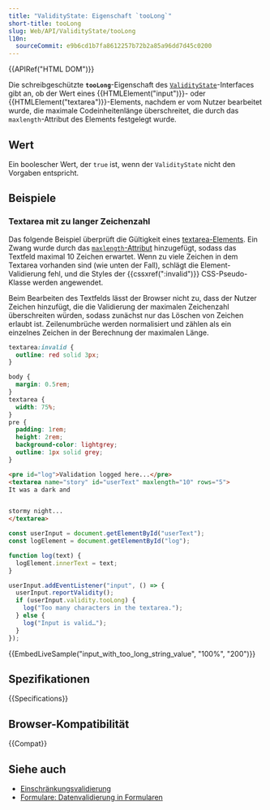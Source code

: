 ```yaml
---
title: "ValidityState: Eigenschaft `tooLong`"
short-title: tooLong
slug: Web/API/ValidityState/tooLong
l10n:
  sourceCommit: e9b6cd1b7fa8612257b72b2a85a96dd7d45c0200
---
```


{{APIRef("HTML DOM")}}

Die schreibgeschützte **`tooLong`**-Eigenschaft des [`ValidityState`](/de/docs/Web/API/ValidityState)-Interfaces gibt an, ob der Wert eines {{HTMLElement("input")}}- oder {{HTMLElement("textarea")}}-Elements, nachdem er vom Nutzer bearbeitet wurde, die maximale Codeinheitenlänge überschreitet, die durch das `maxlength`-Attribut des Elements festgelegt wurde.

## Wert

Ein boolescher Wert, der `true` ist, wenn der `ValidityState` nicht den Vorgaben entspricht.

## Beispiele

### Textarea mit zu langer Zeichenzahl

Das folgende Beispiel überprüft die Gültigkeit eines [textarea-Elements](/de/docs/Web/HTML/Reference/Elements/textarea).
Ein Zwang wurde durch das [`maxlength`-Attribut](/de/docs/Web/HTML/Reference/Elements/input/text#maxlength) hinzugefügt, sodass das Textfeld maximal 10 Zeichen erwartet.
Wenn zu viele Zeichen in dem Textarea vorhanden sind (wie unten der Fall), schlägt die Element-Validierung fehl, und die Styles der {{cssxref(":invalid")}} CSS-Pseudo-Klasse werden angewendet.

Beim Bearbeiten des Textfelds lässt der Browser nicht zu, dass der Nutzer Zeichen hinzufügt, die die Validierung der maximalen Zeichenzahl überschreiten würden, sodass zunächst nur das Löschen von Zeichen erlaubt ist.
Zeilenumbrüche werden normalisiert und zählen als ein einzelnes Zeichen in der Berechnung der maximalen Länge.

```css
textarea:invalid {
  outline: red solid 3px;
}
```

```css hidden
body {
  margin: 0.5rem;
}
textarea {
  width: 75%;
}
pre {
  padding: 1rem;
  height: 2rem;
  background-color: lightgrey;
  outline: 1px solid grey;
}
```

```html
<pre id="log">Validation logged here...</pre>
<textarea name="story" id="userText" maxlength="10" rows="5">
It was a dark and


stormy night...
</textarea>
```

```js
const userInput = document.getElementById("userText");
const logElement = document.getElementById("log");

function log(text) {
  logElement.innerText = text;
}

userInput.addEventListener("input", () => {
  userInput.reportValidity();
  if (userInput.validity.tooLong) {
    log("Too many characters in the textarea.");
  } else {
    log("Input is valid…");
  }
});
```

{{EmbedLiveSample("input_with_too_long_string_value", "100%", "200")}}

## Spezifikationen

{{Specifications}}

## Browser-Kompatibilität

{{Compat}}

## Siehe auch

- [Einschränkungsvalidierung](/de/docs/Web/HTML/Guides/Constraint_validation)
- [Formulare: Datenvalidierung in Formularen](/de/docs/Learn_web_development/Extensions/Forms/Form_validation)
